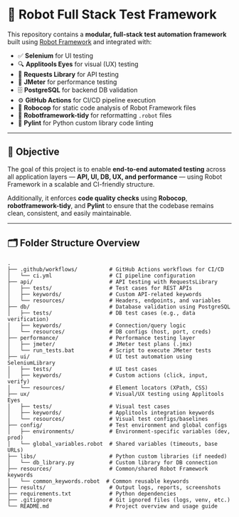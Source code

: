 # 🤖 Robot Full Stack Test Framework

This repository contains a **modular, full-stack test automation framework** built using [Robot Framework](https://robotframework.org/) and integrated with:

- ✅ **Selenium** for UI testing
- 🔍 **Applitools Eyes** for visual (UX) testing
- 🔌 **Requests Library** for API testing
- 🧪 **JMeter** for performance testing
- 🗄️ **PostgreSQL** for backend DB validation
- ⚙️ **GitHub Actions** for CI/CD pipeline execution
- 🧹 **Robocop** for static code analysis of Robot Framework files
- 📝 **Robotframework-tidy** for reformatting `.robot` files
- 🐍 **Pylint** for Python custom library code linting

---

## 🎯 Objective

The goal of this project is to enable **end-to-end automated testing** across all application layers — **API, UI, DB, UX, and performance** — using Robot Framework in a scalable and CI-friendly structure.

Additionally, it enforces **code quality checks** using **Robocop**, **robotframework-tidy**, and **Pylint** to ensure that the codebase remains clean, consistent, and easily maintainable.

---

## 🗂️ Folder Structure Overview

```text
.
├── .github/workflows/          # GitHub Actions workflows for CI/CD
│   └── ci.yml                  # CI pipeline configuration
├── api/                        # API testing with RequestsLibrary
│   ├── tests/                  # Test cases for REST APIs
│   ├── keywords/               # Custom API-related keywords
│   └── resources/              # Headers, endpoints, and variables
├── db/                         # Database validation using PostgreSQL
│   ├── tests/                  # DB test cases (e.g., data verification)
│   ├── keywords/               # Connection/query logic
│   └── resources/              # DB configs (host, port, creds)
├── performance/                # Performance testing layer
│   ├── jmeter/                 # JMeter test plans (.jmx)
│   └── run_tests.bat           # Script to execute JMeter tests
├── ui/                         # UI test automation using SeleniumLibrary
│   ├── tests/                  # UI test cases
│   ├── keywords/               # Custom actions (click, input, verify)
│   └── resources/              # Element locators (XPath, CSS)
├── ux/                         # Visual/UX testing using Applitools Eyes
│   ├── tests/                  # Visual test cases
│   ├── keywords/               # Applitools integration keywords
│   └── resources/              # Visual test configs/baselines
├── config/                     # Test environment and global configs
│   ├── environments/           # Environment-specific variables (dev, prod)
│   └── global_variables.robot  # Shared variables (timeouts, base URLs)
├── libs/                       # Python custom libraries (if needed)
│   └── db_library.py           # Custom library for DB connection
├── resources/                  # Common/shared Robot Framework keywords
│   └── common_keywords.robot  # Common reusable keywords
├── results/                    # Output logs, reports, screenshots
├── requirements.txt            # Python dependencies
├── .gitignore                  # Git ignored files (logs, venv, etc.)
└── README.md                   # Project overview and usage guide
